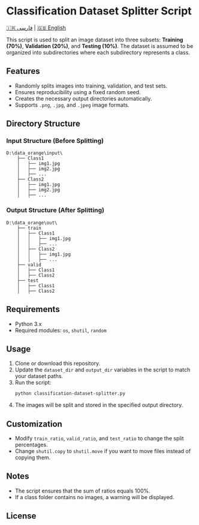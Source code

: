 # Classification Dataset Splitter Script

[🇮🇷 فارسی](README.fa.md) | [🇬🇧 English](README.md)

This script is used to split an image dataset into three subsets: **Training (70%)**, **Validation (20%)**, and **Testing (10%)**. The dataset is assumed to be organized into subdirectories where each subdirectory represents a class.

## Features
- Randomly splits images into training, validation, and test sets.
- Ensures reproducibility using a fixed random seed.
- Creates the necessary output directories automatically.
- Supports `.png`, `.jpg`, and `.jpeg` image formats.

## Directory Structure
### Input Structure (Before Splitting)
```
D:\data_orange\input\
    ├── Class1
    │   ├── img1.jpg
    │   ├── img2.jpg
    │   ├── ...
    ├── Class2
    │   ├── img1.jpg
    │   ├── img2.jpg
    │   ├── ...
```
### Output Structure (After Splitting)
```
D:\data_orange\out\
    ├── train
    │   ├── Class1
    │   │   ├── img1.jpg
    │   │   ├── ...
    │   ├── Class2
    │   │   ├── img1.jpg
    │   │   ├── ...
    ├── valid
    │   ├── Class1
    │   ├── Class2
    ├── test
    │   ├── Class1
    │   ├── Class2
```

## Requirements
- Python 3.x
- Required modules: `os`, `shutil`, `random`

## Usage
1. Clone or download this repository.
2. Update the `dataset_dir` and `output_dir` variables in the script to match your dataset paths.
3. Run the script:
   ```sh
   python classification-dataset-splitter.py
   ```
4. The images will be split and stored in the specified output directory.

## Customization
- Modify `train_ratio`, `valid_ratio`, and `test_ratio` to change the split percentages.
- Change `shutil.copy` to `shutil.move` if you want to move files instead of copying them.

## Notes
- The script ensures that the sum of ratios equals 100%.
- If a class folder contains no images, a warning will be displayed.

## License

